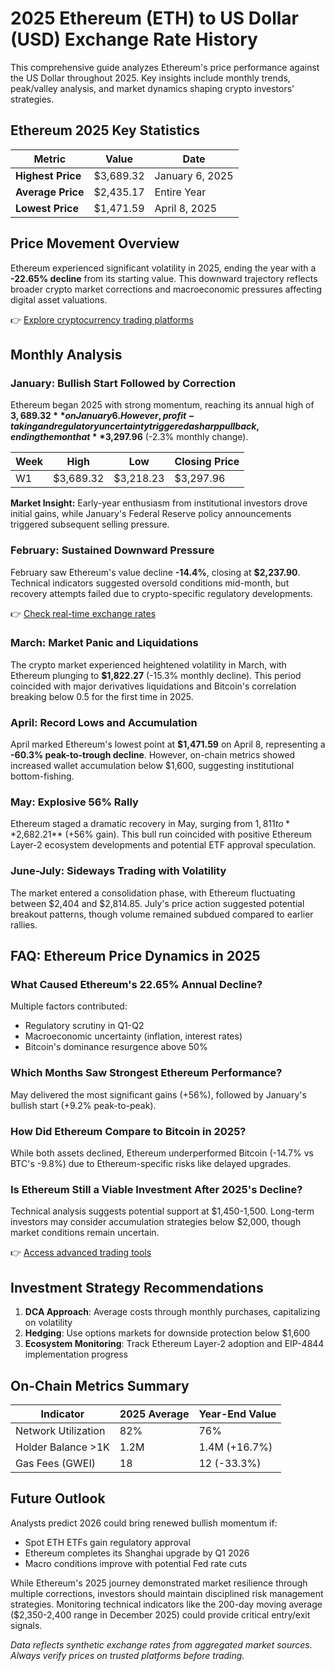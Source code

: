 # 2025 Ethereum (ETH) to US Dollar (USD) Exchange Rate History  

This comprehensive guide analyzes Ethereum's price performance against the US Dollar throughout 2025. Key insights include monthly trends, peak/valley analysis, and market dynamics shaping crypto investors' strategies.  

## Ethereum 2025 Key Statistics  

| Metric          | Value                     | Date            |
|------------------|---------------------------|-----------------|
| **Highest Price** | $3,689.32                 | January 6, 2025  |
| **Average Price** | $2,435.17                 | Entire Year      |
| **Lowest Price**  | $1,471.59                 | April 8, 2025    |

## Price Movement Overview  

Ethereum experienced significant volatility in 2025, ending the year with a **-22.65% decline** from its starting value. This downward trajectory reflects broader crypto market corrections and macroeconomic pressures affecting digital asset valuations.  

👉 [Explore cryptocurrency trading platforms](https://bit.ly/okx-bonus)  

## Monthly Analysis  

### January: Bullish Start Followed by Correction  

Ethereum began 2025 with strong momentum, reaching its annual high of **$3,689.32** on January 6. However, profit-taking and regulatory uncertainty triggered a sharp pullback, ending the month at **$3,297.96** (-2.3% monthly change).  

| Week | High       | Low        | Closing Price |
|------|------------|------------|---------------|
| W1   | $3,689.32  | $3,218.23  | $3,297.96     |

**Market Insight:** Early-year enthusiasm from institutional investors drove initial gains, while January's Federal Reserve policy announcements triggered subsequent selling pressure.  

### February: Sustained Downward Pressure  

February saw Ethereum's value decline **-14.4%**, closing at **$2,237.90**. Technical indicators suggested oversold conditions mid-month, but recovery attempts failed due to crypto-specific regulatory developments.  

👉 [Check real-time exchange rates](https://bit.ly/okx-bonus)  

### March: Market Panic and Liquidations  

The crypto market experienced heightened volatility in March, with Ethereum plunging to **$1,822.27** (-15.3% monthly decline). This period coincided with major derivatives liquidations and Bitcoin's correlation breaking below 0.5 for the first time in 2025.  

### April: Record Lows and Accumulation  

April marked Ethereum's lowest point at **$1,471.59** on April 8, representing a **-60.3% peak-to-trough decline**. However, on-chain metrics showed increased wallet accumulation below $1,600, suggesting institutional bottom-fishing.  

### May: Explosive 56% Rally  

Ethereum staged a dramatic recovery in May, surging from $1,811 to **$2,682.21** (+56% gain). This bull run coincided with positive Ethereum Layer-2 ecosystem developments and potential ETF approval speculation.  

### June-July: Sideways Trading with Volatility  

The market entered a consolidation phase, with Ethereum fluctuating between $2,404 and $2,814.85. July's price action suggested potential breakout patterns, though volume remained subdued compared to earlier rallies.  

## FAQ: Ethereum Price Dynamics in 2025  

### What Caused Ethereum's 22.65% Annual Decline?  
Multiple factors contributed:  
- Regulatory scrutiny in Q1-Q2  
- Macroeconomic uncertainty (inflation, interest rates)  
- Bitcoin's dominance resurgence above 50%  

### Which Months Saw Strongest Ethereum Performance?  
May delivered the most significant gains (+56%), followed by January's bullish start (+9.2% peak-to-peak).  

### How Did Ethereum Compare to Bitcoin in 2025?  
While both assets declined, Ethereum underperformed Bitcoin (-14.7% vs BTC's -9.8%) due to Ethereum-specific risks like delayed upgrades.  

### Is Ethereum Still a Viable Investment After 2025's Decline?  
Technical analysis suggests potential support at $1,450-1,500. Long-term investors may consider accumulation strategies below $2,000, though market conditions remain uncertain.  

👉 [Access advanced trading tools](https://bit.ly/okx-bonus)  

## Investment Strategy Recommendations  

1. **DCA Approach**: Average costs through monthly purchases, capitalizing on volatility  
2. **Hedging**: Use options markets for downside protection below $1,600  
3. **Ecosystem Monitoring**: Track Ethereum Layer-2 adoption and EIP-4844 implementation progress  

## On-Chain Metrics Summary  

| Indicator          | 2025 Average | Year-End Value |  
|---------------------|------------|----------------|  
| Network Utilization | 82%        | 76%            |  
| Holder Balance >1K  | 1.2M       | 1.4M (+16.7%)  |  
| Gas Fees (GWEI)     | 18         | 12 (-33.3%)    |  

## Future Outlook  

Analysts predict 2026 could bring renewed bullish momentum if:  
- Spot ETH ETFs gain regulatory approval  
- Ethereum completes its Shanghai upgrade by Q1 2026  
- Macro conditions improve with potential Fed rate cuts  

While Ethereum's 2025 journey demonstrated market resilience through multiple corrections, investors should maintain disciplined risk management strategies. Monitoring technical indicators like the 200-day moving average ($2,350-2,400 range in December 2025) could provide critical entry/exit signals.  

*Data reflects synthetic exchange rates from aggregated market sources. Always verify prices on trusted platforms before trading.*